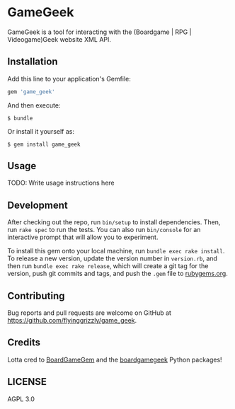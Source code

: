 # GameGeek

GameGeek is a tool for interacting with the (Boardgame | RPG | Videogame)Geek website XML API.

## Installation

Add this line to your application's Gemfile:

```ruby
gem 'game_geek'
```

And then execute:

    $ bundle

Or install it yourself as:

    $ gem install game_geek

## Usage

TODO: Write usage instructions here

## Development

After checking out the repo, run `bin/setup` to install dependencies. Then, run `rake spec` to run the tests. You can also run `bin/console` for an interactive prompt that will allow you to experiment.

To install this gem onto your local machine, run `bundle exec rake install`. To release a new version, update the version number in `version.rb`, and then run `bundle exec rake release`, which will create a git tag for the version, push git commits and tags, and push the `.gem` file to [rubygems.org](https://rubygems.org).

## Contributing

Bug reports and pull requests are welcome on GitHub at https://github.com/flyinggrizzly/game_geek.

## Credits

Lotta cred to [BoardGameGem](http://www.github.com/acceptableice/boardgamegem) and the [boardgamegeek](https://github.com/lcosmin/boardgamegeek/) Python packages!

## LICENSE

AGPL 3.0
